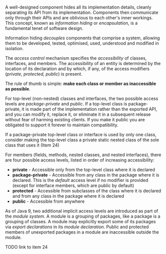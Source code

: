 A well-designed component hides all its implementation details, cleanly separating its API from its implementation. Components then communicate only through their APIs and are oblivious to each other's inner workings. This concept, known as *information hiding* or *encapsulation*, is a fundamental tenet of software design.

Information hiding *decouples* components that comprise a system, allowing them to be developed, tested, optimised, used, understood and modified in isolation.

The *access control* mechanism specifies the *accessibility* of classes, interfaces, and members. The accessibility of an entity is determined by the location of its declaration and by which, if any, of the access modifiers (*private, protected, public*) is present. 

The rule of thumb is simple: **make each class or member as inaccessible as possible**. 

For top-level (non-nested) classes and interfaces, the two possible access levels are *package-private* and *public*. If a top-level class is package-private, it is made part of the implementation rather than the exported API, and you can modify it, replace it, or eliminate it in a subsequent release without fear of harming existing clients. If you make it public you are obligated to support it forever to maintain compatibility.

If a package-private top-level class or interface is used by only one class, consider making the top-level class a private static nested class of the sole class that uses it (Item 24)

For members (fields, methods, nested classes, and nested interfaces), there are four possible access levels, listed in order of increasing accessibility:
* **private** - Accessible only from the top-level class where it is declared
* **package-private** - Accessible from any class in the package where it is declared. This is the *default* access level if no modifier is provided (except for interface members, which are public by default)
* **protected** - Accessible from subclasses of the class where it is declared and from any class in the package where it is declared
* **public** - Accessible from anywhere

As of Java 9, two additional implicit access levels are introduced as part of the *module system*. A module is a grouping of packages, like a package is a grouping of classes. A module may explicitly export some of its packages via *export declarations* in its *module declaration*. Public and protected members of unexported packages in a module are inaccessible outside the module.

TODO link to item 24